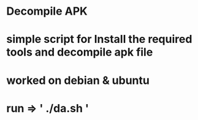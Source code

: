 # Decompile APK

# simple script for Install the required tools and decompile apk file

# worked on debian & ubuntu

# run => ' ./da.sh '

